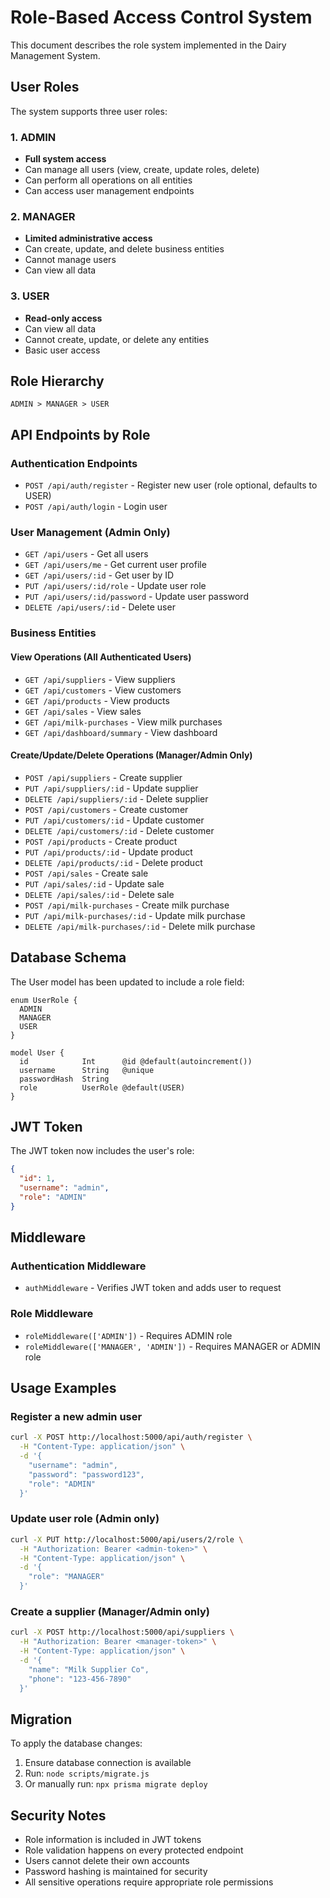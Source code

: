 # Role-Based Access Control System

This document describes the role system implemented in the Dairy Management System.

## User Roles

The system supports three user roles:

### 1. ADMIN
- **Full system access**
- Can manage all users (view, create, update roles, delete)
- Can perform all operations on all entities
- Can access user management endpoints

### 2. MANAGER
- **Limited administrative access**
- Can create, update, and delete business entities
- Cannot manage users
- Can view all data

### 3. USER
- **Read-only access**
- Can view all data
- Cannot create, update, or delete any entities
- Basic user access

## Role Hierarchy

```
ADMIN > MANAGER > USER
```

## API Endpoints by Role

### Authentication Endpoints
- `POST /api/auth/register` - Register new user (role optional, defaults to USER)
- `POST /api/auth/login` - Login user

### User Management (Admin Only)
- `GET /api/users` - Get all users
- `GET /api/users/me` - Get current user profile
- `GET /api/users/:id` - Get user by ID
- `PUT /api/users/:id/role` - Update user role
- `PUT /api/users/:id/password` - Update user password
- `DELETE /api/users/:id` - Delete user

### Business Entities

#### View Operations (All Authenticated Users)
- `GET /api/suppliers` - View suppliers
- `GET /api/customers` - View customers
- `GET /api/products` - View products
- `GET /api/sales` - View sales
- `GET /api/milk-purchases` - View milk purchases
- `GET /api/dashboard/summary` - View dashboard

#### Create/Update/Delete Operations (Manager/Admin Only)
- `POST /api/suppliers` - Create supplier
- `PUT /api/suppliers/:id` - Update supplier
- `DELETE /api/suppliers/:id` - Delete supplier
- `POST /api/customers` - Create customer
- `PUT /api/customers/:id` - Update customer
- `DELETE /api/customers/:id` - Delete customer
- `POST /api/products` - Create product
- `PUT /api/products/:id` - Update product
- `DELETE /api/products/:id` - Delete product
- `POST /api/sales` - Create sale
- `PUT /api/sales/:id` - Update sale
- `DELETE /api/sales/:id` - Delete sale
- `POST /api/milk-purchases` - Create milk purchase
- `PUT /api/milk-purchases/:id` - Update milk purchase
- `DELETE /api/milk-purchases/:id` - Delete milk purchase

## Database Schema

The User model has been updated to include a role field:

```prisma
enum UserRole {
  ADMIN
  MANAGER
  USER
}

model User {
  id            Int      @id @default(autoincrement())
  username      String   @unique
  passwordHash  String
  role          UserRole @default(USER)
}
```

## JWT Token

The JWT token now includes the user's role:

```json
{
  "id": 1,
  "username": "admin",
  "role": "ADMIN"
}
```

## Middleware

### Authentication Middleware
- `authMiddleware` - Verifies JWT token and adds user to request

### Role Middleware
- `roleMiddleware(['ADMIN'])` - Requires ADMIN role
- `roleMiddleware(['MANAGER', 'ADMIN'])` - Requires MANAGER or ADMIN role

## Usage Examples

### Register a new admin user
```bash
curl -X POST http://localhost:5000/api/auth/register \
  -H "Content-Type: application/json" \
  -d '{
    "username": "admin",
    "password": "password123",
    "role": "ADMIN"
  }'
```

### Update user role (Admin only)
```bash
curl -X PUT http://localhost:5000/api/users/2/role \
  -H "Authorization: Bearer <admin-token>" \
  -H "Content-Type: application/json" \
  -d '{
    "role": "MANAGER"
  }'
```

### Create a supplier (Manager/Admin only)
```bash
curl -X POST http://localhost:5000/api/suppliers \
  -H "Authorization: Bearer <manager-token>" \
  -H "Content-Type: application/json" \
  -d '{
    "name": "Milk Supplier Co",
    "phone": "123-456-7890"
  }'
```

## Migration

To apply the database changes:

1. Ensure database connection is available
2. Run: `node scripts/migrate.js`
3. Or manually run: `npx prisma migrate deploy`

## Security Notes

- Role information is included in JWT tokens
- Role validation happens on every protected endpoint
- Users cannot delete their own accounts
- Password hashing is maintained for security
- All sensitive operations require appropriate role permissions 